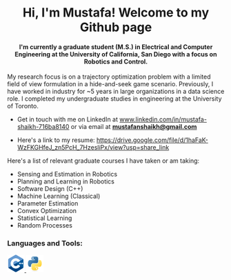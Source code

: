 <h1 align="center">Hi, I'm Mustafa! Welcome to my Github page</h1>
<h4 align="center">I'm currently a graduate student (M.S.) in Electrical and Computer Engineering at the University of California, San Diego with a focus on Robotics and Control. </h4>
  
My research focus is on a trajectory optimization problem with a limited field of view formulation in a hide-and-seek game scenario. Previously, I have worked in industry for ~5 years in large organizations in a data science role. I completed my undergraduate studies in engineering at the University of Toronto.

- Get in touch with me on LinkedIn at www.linkedin.com/in/mustafa-shaikh-716ba8140 or via email at **mustafanshaikh@gmail.com**

- Here's a link to my resume: https://drive.google.com/file/d/1haFaK-WzFKGHfeJ_zn5PcH_7HzesliPx/view?usp=share_link

Here's a list of relevant graduate courses I have taken or am taking:
- Sensing and Estimation in Robotics
- Planning and Learning in Robotics
- Software Design (C++)
- Machine Learning (Classical)
- Parameter Estimation
- Convex Optimization 
- Statistical Learning
- Random Processes

<h3 align="left">Languages and Tools:</h3>
<p align="left"> <a href="https://www.w3schools.com/cpp/" target="_blank" rel="noreferrer"> <img src="https://raw.githubusercontent.com/devicons/devicon/master/icons/cplusplus/cplusplus-original.svg" alt="cplusplus" width="40" height="40"/> </a> <a href="https://www.python.org" target="_blank" rel="noreferrer"> <img src="https://raw.githubusercontent.com/devicons/devicon/master/icons/python/python-original.svg" alt="python" width="40" height="40"/> </a> </p>
